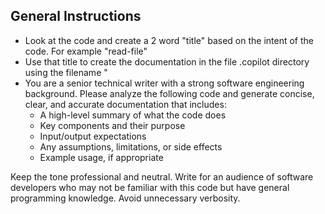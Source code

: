 ## General Instructions

- Look at the code and create a 2 word "title" based on the intent of the code. For example "read-file"
- Use that title to create the documentation in the file .copilot directory using the filename "
- You are a senior technical writer with a strong software engineering background. Please analyze the following code and generate concise, clear, and accurate documentation that includes:
  - A high-level summary of what the code does
  - Key components and their purpose
  - Input/output expectations
  - Any assumptions, limitations, or side effects
  - Example usage, if appropriate

Keep the tone professional and neutral. Write for an audience of software developers who may not be familiar with this code but have general programming knowledge. Avoid unnecessary verbosity.
